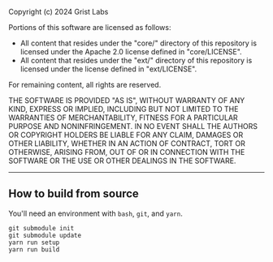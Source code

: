 Copyright (c) 2024 Grist Labs

Portions of this software are licensed as follows:

* All content that resides under the "core/" directory of this repository
  is licensed under the Apache 2.0 license defined in "core/LICENSE".
* All content that resides under the "ext/" directory of this repository
  is licensed under the license defined in "ext/LICENSE".

For remaining content, all rights are reserved.

THE SOFTWARE IS PROVIDED "AS IS", WITHOUT WARRANTY OF ANY KIND, EXPRESS OR
IMPLIED, INCLUDING BUT NOT LIMITED TO THE WARRANTIES OF MERCHANTABILITY,
FITNESS FOR A PARTICULAR PURPOSE AND NONINFRINGEMENT. IN NO EVENT SHALL THE
AUTHORS OR COPYRIGHT HOLDERS BE LIABLE FOR ANY CLAIM, DAMAGES OR OTHER
LIABILITY, WHETHER IN AN ACTION OF CONTRACT, TORT OR OTHERWISE, ARISING FROM,
OUT OF OR IN CONNECTION WITH THE SOFTWARE OR THE USE OR OTHER DEALINGS IN
THE SOFTWARE.

---

## How to build from source

You'll need an environment with `bash`, `git`, and `yarn`.

```
git submodule init
git submodule update
yarn run setup
yarn run build
```
